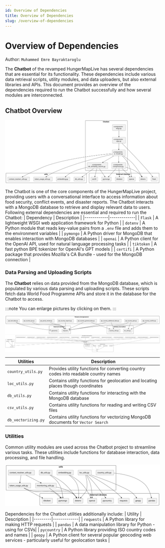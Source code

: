 ```yaml
---
id: Overview of Dependencies
title: Overview of Dependencies
slug: /overview-of-dependencies
---
```


# Overview of Dependencies

Author: `Muhammed Emre Bayraktaroglu`

The **Chatbot** of the revamped HungerMapLive has several dependencies that are essential for its functionality. These dependencies include various data retrieval scripts, utility modules, and data uploaders, but also external libraries and APIs. This document provides an overview of the dependencies required to run the Chatbot successfully and how several modules are interconnected.

## Chatbot Overview
![Chatbot Overview](../../../static/img/chatbot/chatbot_svg.svg)

The Chatbot is one of the core components of the HungerMapLive project, providing users with a conversational interface to access information about food security, conflict events, and disaster reports. The Chatbot interacts with a MongoDB database to retrieve and display relevant data to users.
Following external dependencies are essential and required to run the Chatbot:
| Dependency | Description |
|------------|-------------|
| `Flask` | A lightweight WSGI web application framework for Python |
| `dotenv` | A Python module that reads key-value pairs from a `.env` file and adds them to the environment variables |
| `pymongo` | A Python driver for MongoDB that enables interaction with MongoDB databases |
| `openai` | A Python client for the OpenAI API, used for natural language processing tasks |
| `tiktoken` | A fast python BPE tokenizer for OpenAI's GPT models |
| `certifi` | A Python package that provides Mozilla's CA Bundle - used for the MongoDB connection |

### Data Parsing and Uploading Scripts 
The **Chatbot** relies on data provided from the MongoDB database, which is populated by various data parsing and uploading scripts. These scripts fetch data World Food Programme APIs and store it in the database for the Chatbot to access.  

:::note
You can enlarge pictures by clicking on them.
:::

![Data Parsers](../../../static/img/chatbot/parsers_svg.svg)
![Data Uploaders](../../../static/img/chatbot/uploaders_svg.svg)



| Utilities | Description |
|-----------|-------------|
| `country_utils.py` | Provides utility functions for converting country codes into readable country names|
| `loc_utils.py` | Contains utility functions for geolocation and locating places though coordinates|
| `db_utils.py` | Contains utility functions for interacting with the MongoDB database|
| `csv_utils.py` | Contains utility functions for reading and writing CSV files|
| `db_vectorizing.py` | Contains utility functions for vectorizing MongoDB documents for `Vector Search`|

### Utilities 
Common utility modules are used across the Chatbot project to streamline various tasks. These utilities include functions for database interaction, data processing, and file handling.

![Utilities Overview](../../../static/img/chatbot/utils_svg.svg)

Dependencies for the Chatbot utilities additionally include:
| Utility | Description |
|---------|-------------|
| `requests` | A Python library for making HTTP requests |
| `pandas` | A data manipulation library for Python - using for CSVs|
| `pycountry` | A Python library providing ISO country codes and names |
| `geopy` | A Python client for several popular geocoding web services - particularly useful for geolocation tasks |